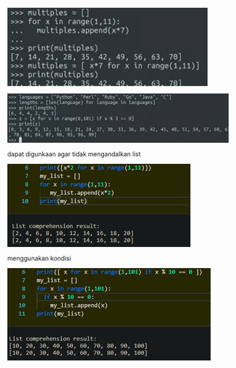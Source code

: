 ![fe54708d1fd36ab639a1f3339e163199.png](../../../../../_resources/fe54708d1fd36ab639a1f3339e163199.png)

![105da5e1d633dcb460cd05c879aa72dc.png](../../../../../_resources/105da5e1d633dcb460cd05c879aa72dc.png)

dapat digunkaan agar tidak mengandalkan list

![7cbb659f5bde457303a321152f16133e.png](../../../../../_resources/7cbb659f5bde457303a321152f16133e.png)

menggunakan kondisi

![e986ecab90f454042ca7c13465de3c7f.png](../../../../../_resources/e986ecab90f454042ca7c13465de3c7f.png)